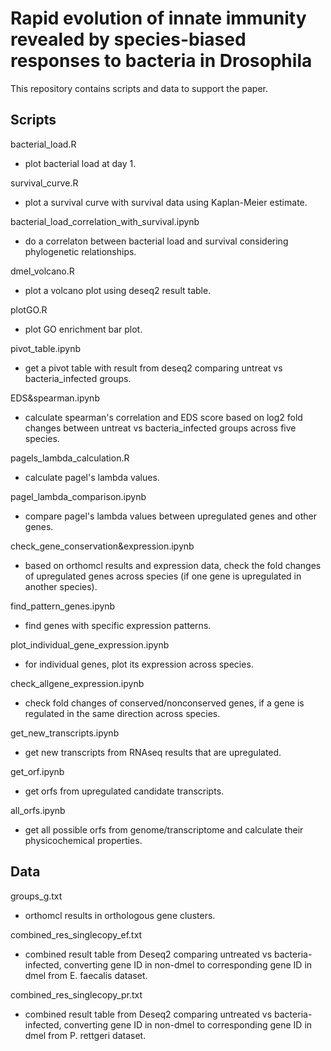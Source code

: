 
# Rapid evolution of innate immunity revealed by species-biased responses to bacteria in Drosophila


This repository contains scripts and data to support the paper.

## Scripts

bacterial_load.R
- plot bacterial load at day 1.

survival_curve.R
- plot a survival curve with survival data using Kaplan-Meier estimate.

bacterial_load_correlation_with_survival.ipynb
- do a correlaton between bacterial load and survival considering phylogenetic relationships.

dmel_volcano.R
- plot a volcano plot using deseq2 result table.

plotGO.R
- plot GO enrichment bar plot.

pivot_table.ipynb
- get a pivot table with result from deseq2 comparing untreat vs bacteria_infected groups.

EDS&spearman.ipynb
- calculate spearman's correlation and EDS score based on log2 fold changes between untreat vs bacteria_infected groups across five species.

pagels_lambda_calculation.R
- calculate pagel's lambda values.

pagel_lambda_comparison.ipynb
- compare pagel's lambda values between upregulated genes and other genes.

check_gene_conservation&expression.ipynb
- based on orthomcl results and expression data, check the fold changes of upregulated genes across species (if one gene is upregulated in another species).

find_pattern_genes.ipynb
- find genes with specific expression patterns.

plot_individual_gene_expression.ipynb
- for individual genes, plot its expression across species.

check_allgene_expression.ipynb
- check fold changes of conserved/nonconserved genes, if a gene is regulated in the same direction across species.

get_new_transcripts.ipynb
- get new transcripts from RNAseq results that are upregulated.

get_orf.ipynb
- get orfs from upregulated candidate transcripts.

all_orfs.ipynb
- get all possible orfs from genome/transcriptome and calculate their physicochemical properties.


## Data
groups_g.txt
- orthomcl results in orthologous gene clusters.

combined_res_singlecopy_ef.txt
- combined result table from Deseq2 comparing untreated vs bacteria-infected, converting gene ID in non-dmel to corresponding gene ID in dmel from E. faecalis dataset.

combined_res_singlecopy_pr.txt
- combined result table from Deseq2 comparing untreated vs bacteria-infected, converting gene ID in non-dmel to corresponding gene ID in dmel from P. rettgeri dataset.
